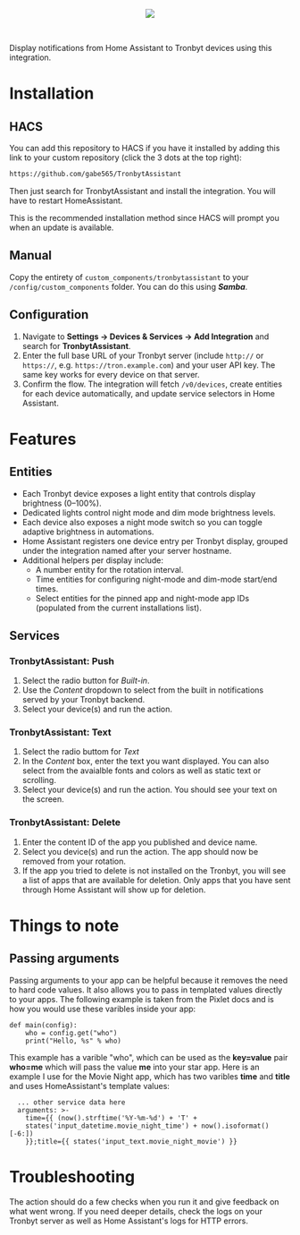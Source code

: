 <p align="center">
  <img src="https://raw.githubusercontent.com/gabe565/TronbytAssistant/main/logo.png">
</p>
</br>

Display notifications from Home Assistant to Tronbyt devices using this integration.

# Installation

## HACS
You can add this repository to HACS if you have it installed by adding this link to your custom repository (click the 3 dots at the top right):
```txt
https://github.com/gabe565/TronbytAssistant
```
Then just search for TronbytAssistant and install the integration. You will have to restart HomeAssistant.

This is the recommended installation method since HACS will prompt you when an update is available.

## Manual
Copy the entirety of `custom_components/tronbytassistant` to your `/config/custom_components` folder. You can do this using ***Samba***.

## Configuration
1. Navigate to **Settings → Devices & Services → Add Integration** and search for **TronbytAssistant**.
2. Enter the full base URL of your Tronbyt server (include `http://` or `https://`, e.g. `https://tron.example.com`) and your user API key. The same key works for every device on that server.
3. Confirm the flow. The integration will fetch `/v0/devices`, create entities for each device automatically, and update service selectors in Home Assistant.

# Features

## Entities
- Each Tronbyt device exposes a light entity that controls display brightness (0–100%).
- Dedicated lights control night mode and dim mode brightness levels.
- Each device also exposes a night mode switch so you can toggle adaptive brightness in automations.
- Home Assistant registers one device entry per Tronbyt display, grouped under the integration named after your server hostname.
- Additional helpers per display include:
  - A number entity for the rotation interval.
  - Time entities for configuring night-mode and dim-mode start/end times.
  - Select entities for the pinned app and night-mode app IDs (populated from the current installations list).

## Services
### TronbytAssistant: Push
1. Select the radio button for *Built-in*.
2. Use the *Content* dropdown to select from the built in notifications served by your Tronbyt backend.
3. Select your device(s) and run the action.

### TronbytAssistant: Text
1. Select the radio buttom for *Text*
2. In the *Content* box, enter the text you want displayed. You can also select from the avaialble fonts and colors as well as static text or scrolling.
3. Select your device(s) and run the action. You should see your text on the screen.
   
### TronbytAssistant: Delete
1. Enter the content ID of the app you published and device name.
2. Select you device(s) and run the action. The app should now be removed from your rotation.
3. If the app you tried to delete is not installed on the Tronbyt, you will see a list of apps that are available for deletion. Only apps that you have sent through Home Assistant will show up for deletion.

# Things to note
## Passing arguments
Passing arguments to your app can be helpful because it removes the need to hard code values. It also allows you to pass in templated values directly to your apps. The following example is taken from the Pixlet docs and is how you would use these varibles inside your app:
```
def main(config):
    who = config.get("who")
    print("Hello, %s" % who)
```
This example has a varible "who", which can be used as the **key=value** pair **who=me** which will pass the value **me** into your star app. Here is an example I use for the Movie Night app, which has two varibles **time** and **title** and uses HomeAssistant's template values:
```
  ... other service data here
  arguments: >-
    time={{ (now().strftime('%Y-%m-%d') + 'T' +
    states('input_datetime.movie_night_time') + now().isoformat()[-6:]) 
    }};title={{ states('input_text.movie_night_movie') }}
```

# Troubleshooting
The action should do a few checks when you run it and give feedback on what went wrong. If you need deeper details, check the logs on your Tronbyt server as well as Home Assistant's logs for HTTP errors.
